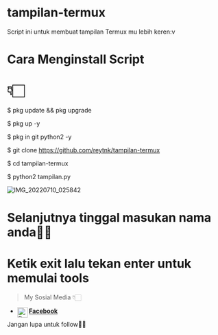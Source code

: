 # tampilan-termux
Script ini untuk membuat tampilan Termux mu lebih keren:v

# Cara Menginstall Script
# 👇🏻


$ pkg update && pkg upgrade

$ pkg up -y

$ pkg in git python2 -y

$ git clone https://github.com/reytnk/tampilan-termux

$ cd tampilan-termux

$ python2 tampilan.py

![IMG_20220710_025842](https://user-images.githubusercontent.com/108567421/178120877-ebf037e3-613d-49f1-8f1f-7eee4f46dc3a.jpg)

# Selanjutnya tinggal masukan nama anda👏🏻

# Ketik exit lalu tekan enter untuk memulai tools

> My Sosial Media 👇🏻
* [<img alt="Dunia-Kode's Facebook" align="left" width="24px" src="https://cdn.jsdelivr.net/npm/simple-icons@v3/icons/facebook.svg" /> <b>Facebook</b>](https://www.facebook.com/tanoko.iansyah)<br />


Jangan lupa untuk follow👏🏻
